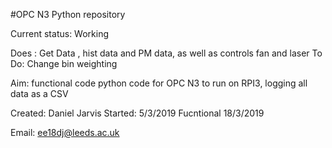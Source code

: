 #OPC N3 Python repository 

Current status: Working

Does : Get Data , hist data and PM data, as well as controls fan and laser
To Do: Change bin weighting

Aim: functional code python code for OPC N3 to run on RPI3, logging all data as a CSV 

Created: Daniel Jarvis
Started: 5/3/2019 
Fucntional 18/3/2019

Email: ee18dj@leeds.ac.uk
